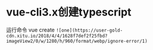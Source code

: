 # vue-cli3.x创建typescript
运行命令
vue create <project-name>
`![one](https://user-gold-cdn.xitu.io/2018/4/4/1628f7def2f25fbd?imageView2/0/w/1280/h/960/format/webp/ignore-error/1)`

